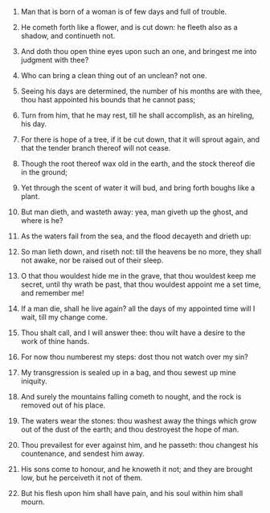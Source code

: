 1. Man that is born of a woman is of few days and full of trouble.

2. He cometh forth like a flower, and is cut down: he fleeth also as
a shadow, and continueth not.

3. And doth thou open thine eyes upon such an one, and bringest me
into judgment with thee?

4. Who can bring a clean thing out of an
unclean? not one.

5. Seeing his days are determined, the number of his months are with
thee, thou hast appointed his bounds that he cannot pass;

6. Turn
from him, that he may rest, till he shall accomplish, as an hireling,
his day.

7. For there is hope of a tree, if it be cut down, that it will
sprout again, and that the tender branch thereof will not cease.

8. Though the root thereof wax old in the earth, and the stock
thereof die in the ground;

9. Yet through the scent of water it will
bud, and bring forth boughs like a plant.

10. But man dieth, and wasteth away: yea, man giveth up the ghost,
and where is he?

11. As the waters fail from the sea, and the flood
decayeth and drieth up:

12. So man lieth down, and riseth not: till
the heavens be no more, they shall not awake, nor be raised out of
their sleep.

13. O that thou wouldest hide me in the grave, that thou wouldest
keep me secret, until thy wrath be past, that thou wouldest appoint me
a set time, and remember me!

14. If a man die, shall he live again?
all the days of my appointed time will I wait, till my change come.

15. Thou shalt call, and I will answer thee: thou wilt have a desire
to the work of thine hands.

16. For now thou numberest my steps: dost thou not watch over my
sin?

17. My transgression is sealed up in a bag, and thou sewest up
mine iniquity.

18. And surely the mountains falling cometh to nought, and the rock
is removed out of his place.

19. The waters wear the stones: thou washest away the things which
grow out of the dust of the earth; and thou destroyest the hope of
man.

20. Thou prevailest for ever against him, and he passeth: thou
changest his countenance, and sendest him away.

21. His sons come to honour, and he knoweth it not; and they are
brought low, but he perceiveth it not of them.

22. But his flesh upon him shall have pain, and his soul within him
shall mourn.